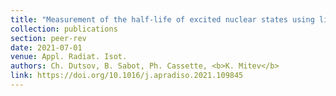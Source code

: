 ```yaml
---
title: "Measurement of the half-life of excited nuclear states using liquid scintillation counting"
collection: publications
section: peer-rev
date: 2021-07-01
venue: Appl. Radiat. Isot.
authors: Ch. Dutsov, B. Sabot, Ph. Cassette, <b>K. Mitev</b>
link: https://doi.org/10.1016/j.apradiso.2021.109845
---
```


